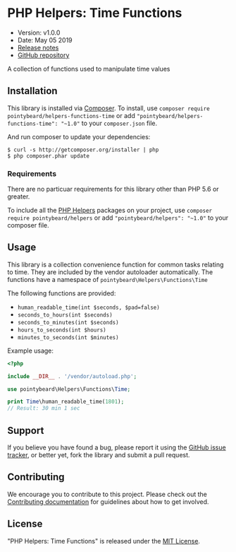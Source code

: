 # PHP Helpers: Time Functions

-   Version: v1.0.0
-   Date: May 05 2019
-   [Release notes](https://github.com/pointybeard/helpers-functions-time/blob/master/CHANGELOG.md)
-   [GitHub repository](https://github.com/pointybeard/helpers-functions-time)

A collection of functions used to manipulate time values

## Installation

This library is installed via [Composer](http://getcomposer.org/). To install, use `composer require pointybeard/helpers-functions-time` or add `"pointybeard/helpers-functions-time": "~1.0"` to your `composer.json` file.

And run composer to update your dependencies:

    $ curl -s http://getcomposer.org/installer | php
    $ php composer.phar update

### Requirements

There are no particuar requirements for this library other than PHP 5.6 or greater.

To include all the [PHP Helpers](https://github.com/pointybeard/helpers) packages on your project, use `composer require pointybeard/helpers` or add `"pointybeard/helpers": "~1.0"` to your composer file.

## Usage

This library is a collection convenience function for common tasks relating to time. They are included by the vendor autoloader automatically. The functions have a namespace of `pointybeard\Helpers\Functions\Time`

The following functions are provided:

-   `human_readable_time(int $seconds, $pad=false)`
-   `seconds_to_hours(int $seconds)`
-   `seconds_to_minutes(int $seconds)`
-   `hours_to_seconds(int $hours)`
-   `minutes_to_seconds(int $minutes)`

Example usage:

```php
<?php

include __DIR__ . '/vendor/autoload.php';

use pointybeard\Helpers\Functions\Time;

print Time\human_readable_time(1801);
// Result: 30 min 1 sec

```

## Support

If you believe you have found a bug, please report it using the [GitHub issue tracker](https://github.com/pointybeard/helpers-functions-time/issues),
or better yet, fork the library and submit a pull request.

## Contributing

We encourage you to contribute to this project. Please check out the [Contributing documentation](https://github.com/pointybeard/helpers-functions-time/blob/master/CONTRIBUTING.md) for guidelines about how to get involved.

## License

"PHP Helpers: Time Functions" is released under the [MIT License](http://www.opensource.org/licenses/MIT).
